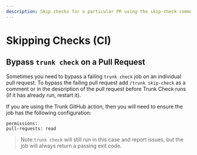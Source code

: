 ```yaml
---
description: Skip checks for a particular PR using the skip-check command.
---
```


# Skipping Checks (CI)

## Bypass `trunk check` on a Pull Request

Sometimes you need to bypass a failing `trunk check` job on an individual pull request. To bypass the failing pull request add `/trunk skip-check` as a comment or in the description of the pull request before Trunk Check runs (if it has already run, restart it).

If you are using the Trunk GitHub action, then you will need to ensure the job has the following configuration:

`permissions:`\
&#x20; `pull-requests: read`

> Note:`trunk check` will still run in this case and report issues, but the job will always return a passing exit code.
